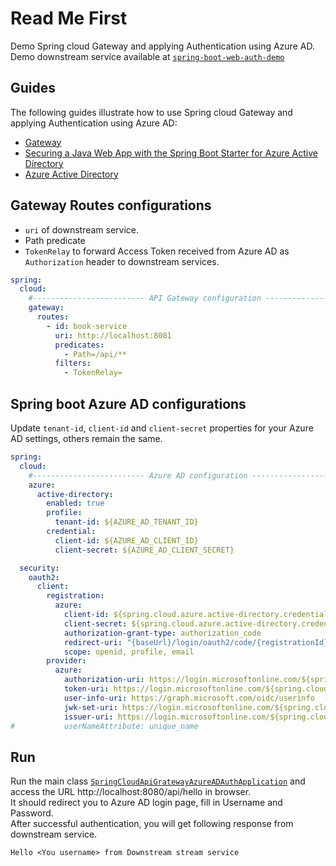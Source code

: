# Read Me First
Demo Spring cloud Gateway and applying Authentication using Azure AD. Demo downstream service available at [`spring-boot-web-auth-demo`](https://github.com/officiallysingh/spring-boot-web-auth-demo)

## Guides
The following guides illustrate how to use Spring cloud Gateway and applying Authentication using Azure AD:

* [Gateway](https://docs.spring.io/spring-cloud-gateway/docs/current/reference/html/)
* [Securing a Java Web App with the Spring Boot Starter for Azure Active Directory](https://aka.ms/spring/msdocs/aad)
* [Azure Active Directory](https://microsoft.github.io/spring-cloud-azure/current/reference/html/index.html#spring-security-with-azure-active-directory)

## Gateway Routes configurations
* `uri` of downstream service. 
* Path predicate
* `TokenRelay` to forward Access Token received from Azure AD as `Authorization` header to downstream services.  

```yaml
spring:
  cloud:
    #------------------------- API Gateway configuration -------------------------
    gateway:
      routes:
        - id: book-service
          uri: http://localhost:8081
          predicates:
            - Path=/api/**
          filters:
            - TokenRelay=
```

## Spring boot Azure AD configurations

Update `tenant-id`, `client-id` and `client-secret` properties for your Azure AD settings, others remain the same.

```yaml
spring:
  cloud:
    #------------------------- Azure AD configuration -------------------------
    azure:
      active-directory:
        enabled: true
        profile:
          tenant-id: ${AZURE_AD_TENANT_ID}
        credential:
          client-id: ${AZURE_AD_CLIENT_ID}
          client-secret: ${AZURE_AD_CLIENT_SECRET}

  security:
    oauth2:
      client:
        registration:
          azure:
            client-id: ${spring.cloud.azure.active-directory.credential.client-id}
            client-secret: ${spring.cloud.azure.active-directory.credential.client-secret}
            authorization-grant-type: authorization_code
            redirect-uri: "{baseUrl}/login/oauth2/code/{registrationId}"
            scope: openid, profile, email
        provider:
          azure:
            authorization-uri: https://login.microsoftonline.com/${spring.cloud.azure.active-directory.profile.tenant-id}/oauth2/v2.0/authorize
            token-uri: https://login.microsoftonline.com/${spring.cloud.azure.active-directory.profile.tenant-id}/oauth2/v2.0/token
            user-info-uri: https://graph.microsoft.com/oidc/userinfo
            jwk-set-uri: https://login.microsoftonline.com/${spring.cloud.azure.active-directory.profile.tenant-id}/discovery/v2.0/keys
            issuer-uri: https://login.microsoftonline.com/${spring.cloud.azure.active-directory.profile.tenant-id}/v2.0
#           userNameAttribute: unique_name
```

## Run
Run the main class [`SpringCloudApiGratewayAzureADAuthApplication`](src/main/java/com/ksoot/gateway/SpringCloudApiGratewayAzureADAuthApplication.java)
and access the URL http://localhost:8080/api/hello in browser.  
It should redirect you to Azure AD login page, fill in Username and Password.  
After successful authentication, you will get following response from downstream service.

`Hello <You username> from Downstream stream service`